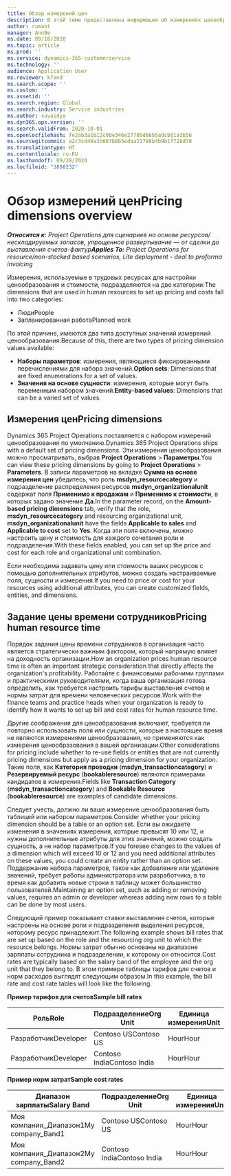 ```yaml
---
title: Обзор измерений цен
description: В этой теме предоставлена информация об измерениях ценообразования в Dynamics 365 Project Operations.
author: rumant
manager: AnnBe
ms.date: 09/18/2020
ms.topic: article
ms.prod: ''
ms.service: dynamics-365-customerservice
ms.technology: ''
audience: Application User
ms.reviewer: kfend
ms.search.scope: ''
ms.custom: ''
ms.assetid: ''
ms.search.region: Global
ms.search.industry: Service industries
ms.author: suvaidya
ms.dyn365.ops.version: ''
ms.search.validFrom: 2020-10-01
ms.openlocfilehash: fe2ab3a1b12c00e346e27709d66b5a0cb81a3b56
ms.sourcegitcommit: a2c3cd49a3b667b8b5edaa31788b4b9b1f728d78
ms.translationtype: HT
ms.contentlocale: ru-RU
ms.lasthandoff: 09/28/2020
ms.locfileid: "3898232"
---
```

# <a name="pricing-dimensions-overview"></a><span data-ttu-id="c7575-103">Обзор измерений цен</span><span class="sxs-lookup"><span data-stu-id="c7575-103">Pricing dimensions overview</span></span>

<span data-ttu-id="c7575-104">_**Относится к:** Project Operations для сценариев на основе ресурсов/нескладируемых запасов, упрощенное развертывание — от сделки до выставления счетов-фактур_</span><span class="sxs-lookup"><span data-stu-id="c7575-104">_**Applies To:** Project Operations for resource/non-stocked based scenarios, Lite deployment - deal to proforma invoicing_</span></span>

<span data-ttu-id="c7575-105">Измерения, используемые в трудовых ресурсах для настройки ценообразования и стоимости, подразделяются на две категории:</span><span class="sxs-lookup"><span data-stu-id="c7575-105">The dimensions that are used in human resources to set up pricing and costs fall into two categories:</span></span>

- <span data-ttu-id="c7575-106">Люди</span><span class="sxs-lookup"><span data-stu-id="c7575-106">People</span></span>
- <span data-ttu-id="c7575-107">Запланированная работа</span><span class="sxs-lookup"><span data-stu-id="c7575-107">Planned work</span></span>

<span data-ttu-id="c7575-108">По этой причине, имеются два типа доступных значений измерений ценообразования:</span><span class="sxs-lookup"><span data-stu-id="c7575-108">Because of this, there are two types of pricing dimension values available:</span></span>

- <span data-ttu-id="c7575-109">**Наборы параметров**: измерения, являющиеся фиксированными перечислениями для набора значений.</span><span class="sxs-lookup"><span data-stu-id="c7575-109">**Option sets**: Dimensions that are fixed enumerations for a set of values.</span></span>
- <span data-ttu-id="c7575-110">**Значения на основе сущности**: измерения, которые могут быть переменным набором значений.</span><span class="sxs-lookup"><span data-stu-id="c7575-110">**Entity-based values**: Dimensions that can be a varied set of values.</span></span>

## <a name="pricing-dimensions"></a><span data-ttu-id="c7575-111">Измерения цен</span><span class="sxs-lookup"><span data-stu-id="c7575-111">Pricing dimensions</span></span>

<span data-ttu-id="c7575-112">Dynamics 365 Project Operations поставляется с набором измерений ценообразования по умолчанию.</span><span class="sxs-lookup"><span data-stu-id="c7575-112">Dynamics 365 Project Operations ships with a default set of pricing dimensions.</span></span> <span data-ttu-id="c7575-113">Эти измерения ценообразования можно просматривать, выбрав **Project Operations** > **Параметры**.</span><span class="sxs-lookup"><span data-stu-id="c7575-113">You can view these pricing dimensions by going to **Project Operations** > **Parameters**.</span></span> <span data-ttu-id="c7575-114">В записи параметров на вкладке **Сумма на основе измерения цен** убедитесь, что роль **msdyn_resourcecategory** и подразделение распределения ресурсов **msdyn_organizationalunit** содержат поля **Применимо к продажам** и **Применимо к стоимости**, в которых задано значение **Да**.</span><span class="sxs-lookup"><span data-stu-id="c7575-114">In the parameter record, on the **Amount-based pricing dimensions** tab, verify that the role, **msdyn_resourcecategory** and resourcing organizational unit, **msdyn_organizationalunit** have the fields **Applicable to sales** and **Applicable to cost** set to **Yes**.</span></span> <span data-ttu-id="c7575-115">Когда эти поля включены, можно настроить цену и стоимость для каждого сочетания роли и подразделения.</span><span class="sxs-lookup"><span data-stu-id="c7575-115">With these fields enabled, you can set up the price and cost for each role and organizational unit combination.</span></span>

<span data-ttu-id="c7575-116">Если необходима задавать цену или стоимость ваших ресурсов с помощью дополнительных атрибутов, можно создать настраиваемые поля, сущности и измерения.</span><span class="sxs-lookup"><span data-stu-id="c7575-116">If you need to price or cost for your resources using additional attributes, you can create customized fields, entities, and dimensions.</span></span>

## <a name="pricing-human-resource-time"></a><span data-ttu-id="c7575-117">Задание цены времени сотрудников</span><span class="sxs-lookup"><span data-stu-id="c7575-117">Pricing human resource time</span></span>
<span data-ttu-id="c7575-118">Порядок задания цены времени сотрудников в организация часто является стратегически важным фактором, который напрямую влияет на доходность организации.</span><span class="sxs-lookup"><span data-stu-id="c7575-118">How an organization prices human resource time is often an important strategic consideration that directly affects the organization's profitability.</span></span> <span data-ttu-id="c7575-119">Работайте с финансовыми рабочими группами и практическими руководителями, когда ваша организация готова определить, как требуется настроить тарифы выставления счетов и нормы затрат для времени человеческих ресурсов.</span><span class="sxs-lookup"><span data-stu-id="c7575-119">Work with the finance teams and practice heads when your organization is ready to identify how it wants to set up bill and cost rates for human resource time.</span></span>

<span data-ttu-id="c7575-120">Другие соображения для ценообразования включают, требуется ли повторно использовать поля или сущности, которые в настоящее время не являются измерениями ценообразования, но применяются как измерения ценообразования в вашей организации.</span><span class="sxs-lookup"><span data-stu-id="c7575-120">Other considerations for pricing include whether to re-use fields or entities that are not currently pricing dimensions but apply as a pricing dimension for your organization.</span></span> <span data-ttu-id="c7575-121">Такие поля, как **Категория проводки** (**msdyn_transactioncategory**) и **Резервируемый ресурс** (**bookableresource**) являются примерами кандидатов в измерения.</span><span class="sxs-lookup"><span data-stu-id="c7575-121">Fields like **Transaction Category** (**msdyn_transactioncategory**) and **Bookable Resource** (**bookableresource**) are examples of candidate dimensions.</span></span> 

<span data-ttu-id="c7575-122">Следует учесть, должно ли ваше измерение ценообразования быть таблицей или набором параметров.</span><span class="sxs-lookup"><span data-stu-id="c7575-122">Consider whether your pricing dimension should be a table or an option set.</span></span> <span data-ttu-id="c7575-123">Если вы ожидаете изменения в значениях измерения, которые превысят 10 или 12, и нужны дополнительные атрибуты для этих значений, можно создать сущность, а не набор параметров.</span><span class="sxs-lookup"><span data-stu-id="c7575-123">If you foresee changes to the values of a dimension which will exceed 10 or 12 and you need additional attributes on these values, you could create an entity rather than an option set.</span></span> <span data-ttu-id="c7575-124">Поддержание набора параметров, такое как добавление или удаление значений, требует работы администратора или разработчика, в то время как добавить новые строки в таблицу может большинство пользователей.</span><span class="sxs-lookup"><span data-stu-id="c7575-124">Maintaining an option set, such as adding or removing values, requires an admin or developer whereas adding new rows to a table can be done by most users.</span></span>

<span data-ttu-id="c7575-125">Следующий пример показывает ставки выставления счетов, которые настроены на основе роли и подразделения выделения ресурсов, которому ресурс принадлежит.</span><span class="sxs-lookup"><span data-stu-id="c7575-125">The following example shows bill rates that are set up based on the role and the resourcing org unit to which the resource belongs.</span></span> <span data-ttu-id="c7575-126">Нормы затрат обычно основаны на диапазоне зарплаты сотрудника и подразделении, к которому он относится.</span><span class="sxs-lookup"><span data-stu-id="c7575-126">Cost rates are typically based on the salary band of the employee and the org unit that they belong to.</span></span> <span data-ttu-id="c7575-127">В этом примере таблицы тарифов для счетов и норм расходов выглядят следующим образом.</span><span class="sxs-lookup"><span data-stu-id="c7575-127">In this example, the bill rate and cost rate tables will look like the following.</span></span>

<span data-ttu-id="c7575-128">**Пример тарифов для счетов**</span><span class="sxs-lookup"><span data-stu-id="c7575-128">**Sample bill rates**</span></span>

| <span data-ttu-id="c7575-129">Роль</span><span class="sxs-lookup"><span data-stu-id="c7575-129">Role</span></span>        | <span data-ttu-id="c7575-130">Подразделение</span><span class="sxs-lookup"><span data-stu-id="c7575-130">Org Unit</span></span>    |<span data-ttu-id="c7575-131">Единица измерения</span><span class="sxs-lookup"><span data-stu-id="c7575-131">Unit</span></span>      |<span data-ttu-id="c7575-132">Цена</span><span class="sxs-lookup"><span data-stu-id="c7575-132">Price</span></span>      |<span data-ttu-id="c7575-133">Валюта</span><span class="sxs-lookup"><span data-stu-id="c7575-133">Currency</span></span>  |
| ------------|-------------|----------|----------:|----------|
| <span data-ttu-id="c7575-134">Разработчик</span><span class="sxs-lookup"><span data-stu-id="c7575-134">Developer</span></span>   | <span data-ttu-id="c7575-135">Contoso US</span><span class="sxs-lookup"><span data-stu-id="c7575-135">Contoso US</span></span>  |<span data-ttu-id="c7575-136">Hour</span><span class="sxs-lookup"><span data-stu-id="c7575-136">Hour</span></span> | <span data-ttu-id="c7575-137">200</span><span class="sxs-lookup"><span data-stu-id="c7575-137">200</span></span>|<span data-ttu-id="c7575-138">Доллар США</span><span class="sxs-lookup"><span data-stu-id="c7575-138">USD</span></span>     |
| <span data-ttu-id="c7575-139">Разработчик</span><span class="sxs-lookup"><span data-stu-id="c7575-139">Developer</span></span>   | <span data-ttu-id="c7575-140">Contoso India</span><span class="sxs-lookup"><span data-stu-id="c7575-140">Contoso India</span></span> |<span data-ttu-id="c7575-141">Hour</span><span class="sxs-lookup"><span data-stu-id="c7575-141">Hour</span></span>|   <span data-ttu-id="c7575-142">112</span><span class="sxs-lookup"><span data-stu-id="c7575-142">112</span></span>|<span data-ttu-id="c7575-143">Доллар США</span><span class="sxs-lookup"><span data-stu-id="c7575-143">USD</span></span>     |


<span data-ttu-id="c7575-144">**Пример норм затрат**</span><span class="sxs-lookup"><span data-stu-id="c7575-144">**Sample cost rates**</span></span>

| <span data-ttu-id="c7575-145">Диапазон зарплаты</span><span class="sxs-lookup"><span data-stu-id="c7575-145">Salary Band</span></span>     | <span data-ttu-id="c7575-146">Подразделение</span><span class="sxs-lookup"><span data-stu-id="c7575-146">Org Unit</span></span>    |<span data-ttu-id="c7575-147">Единица измерения</span><span class="sxs-lookup"><span data-stu-id="c7575-147">Unit</span></span>      |<span data-ttu-id="c7575-148">Цена</span><span class="sxs-lookup"><span data-stu-id="c7575-148">Price</span></span>      |<span data-ttu-id="c7575-149">Валюта</span><span class="sxs-lookup"><span data-stu-id="c7575-149">Currency</span></span>  |
| ----------------|-------------|----------|----------:|----------|
| <span data-ttu-id="c7575-150">Моя компания_Диапазон1</span><span class="sxs-lookup"><span data-stu-id="c7575-150">My company_Band1</span></span> | <span data-ttu-id="c7575-151">Contoso US</span><span class="sxs-lookup"><span data-stu-id="c7575-151">Contoso US</span></span>  |<span data-ttu-id="c7575-152">Hour</span><span class="sxs-lookup"><span data-stu-id="c7575-152">Hour</span></span> | <span data-ttu-id="c7575-153">145</span><span class="sxs-lookup"><span data-stu-id="c7575-153">145</span></span>|<span data-ttu-id="c7575-154">Доллар США</span><span class="sxs-lookup"><span data-stu-id="c7575-154">USD</span></span>     |
| <span data-ttu-id="c7575-155">Моя компания_Диапазон2</span><span class="sxs-lookup"><span data-stu-id="c7575-155">My company_Band2</span></span> | <span data-ttu-id="c7575-156">Contoso India</span><span class="sxs-lookup"><span data-stu-id="c7575-156">Contoso India</span></span> |<span data-ttu-id="c7575-157">Hour</span><span class="sxs-lookup"><span data-stu-id="c7575-157">Hour</span></span>|   <span data-ttu-id="c7575-158">67</span><span class="sxs-lookup"><span data-stu-id="c7575-158">67</span></span>|<span data-ttu-id="c7575-159">Доллар США</span><span class="sxs-lookup"><span data-stu-id="c7575-159">USD</span></span>     |
